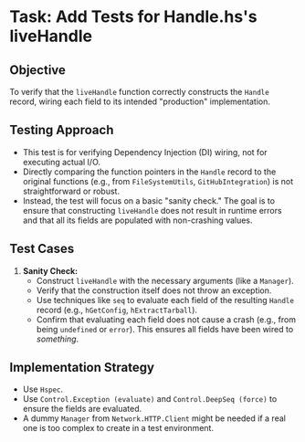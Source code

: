 # Task: Add Tests for Handle.hs's liveHandle

## Objective
To verify that the `liveHandle` function correctly constructs the `Handle` record, wiring each field to its intended "production" implementation.

## Testing Approach
- This test is for verifying Dependency Injection (DI) wiring, not for executing actual I/O.
- Directly comparing the function pointers in the `Handle` record to the original functions (e.g., from `FileSystemUtils`, `GitHubIntegration`) is not straightforward or robust.
- Instead, the test will focus on a basic "sanity check." The goal is to ensure that constructing `liveHandle` does not result in runtime errors and that all its fields are populated with non-crashing values.

## Test Cases
1.  **Sanity Check:**
    - Construct `liveHandle` with the necessary arguments (like a `Manager`).
    - Verify that the construction itself does not throw an exception.
    - Use techniques like `seq` to evaluate each field of the resulting `Handle` record (e.g., `hGetConfig`, `hExtractTarball`).
    - Confirm that evaluating each field does not cause a crash (e.g., from being `undefined` or `error`). This ensures all fields have been wired to *something*.

## Implementation Strategy
- Use `Hspec`.
- Use `Control.Exception (evaluate)` and `Control.DeepSeq (force)` to ensure the fields are evaluated.
- A dummy `Manager` from `Network.HTTP.Client` might be needed if a real one is too complex to create in a test environment.
